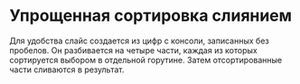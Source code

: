 # Упрощенная сортировка слиянием 

Для удобства слайс создается из цифр с консоли, записанных без пробелов. Он разбивается на четыре части, каждая из которых сортируется выбором в отдельной горутине. Затем отсортированные части сливаются в результат.
